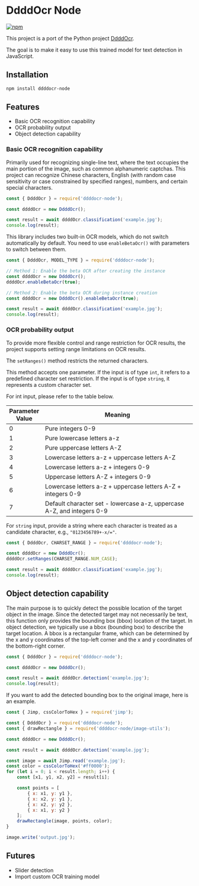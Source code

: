 # DdddOcr Node

[![npm](https://img.shields.io/npm/v/ddddocr-node.svg)](https://www.npmjs.com/package/ddddocr-node)

This project is a port of the Python project [DdddOcr](https://github.com/sml2h3/ddddocr). 

The goal is to make it easy to use this trained model for text detection in JavaScript.

## Installation

```sh
npm install ddddocr-node
```

## Features

 - Basic OCR recognition capability
 - OCR probability output
 - Object detection capability

### Basic OCR recognition capability

Primarily used for recognizing single-line text, where the text occupies the main portion of the image, such as common alphanumeric captchas. This project can recognize Chinese characters, English (with random case sensitivity or case constrained by specified ranges), numbers, and certain special characters.

```js
const { DdddOcr } = require('ddddocr-node');

const ddddOcr = new DdddOcr();

const result = await ddddOcr.classification('example.jpg');
console.log(result);
```

This library includes two built-in OCR models, which do not switch automatically by default. You need to use `enableBetaOcr()` with parameters to switch between them.


```js
const { DdddOcr, MODEL_TYPE } = require('ddddocr-node');

// Method 1: Enable the beta OCR after creating the instance
const ddddOcr = new DdddOcr();
ddddOcr.enableBetaOcr(true);

// Method 2: Enable the beta OCR during instance creation
const ddddOcr = new DdddOcr().enableBetaOcr(true);

const result = await ddddOcr.classification('example.jpg');
console.log(result);
```

### OCR probability output

To provide more flexible control and range restriction for OCR results, the project supports setting range limitations on OCR results.

The `setRanges()` method restricts the returned characters.

This method accepts one parameter. If the input is of type `int`, it refers to a predefined character set restriction. If the input is of type `string`, it represents a custom character set.

For int input, please refer to the table below.

| Parameter <br/> Value | Meaning                                                                |
|-----------------------|------------------------------------------------------------------------|
| 0                     | Pure integers 0-9                                                      |
| 1                     | Pure lowercase letters a-z                                             |
| 2                     | Pure uppercase letters A-Z                                             |
| 3                     | Lowercase letters a-z + uppercase letters A-Z                          |
| 4                     | Lowercase letters a-z + integers 0-9                                   |
| 5                     | Uppercase letters A-Z + integers 0-9                                   |
| 6                     | Lowercase letters a-z + uppercase letters A-Z + integers 0-9           |
| 7                     | Default character set - lowercase a-z, uppercase A-Z, and integers 0-9 |

For `string` input, provide a string where each character is treated as a candidate character, e.g., `"0123456789+-x/="`.

```js
const { DdddOcr, CHARSET_RANGE } = require('ddddocr-node');

const ddddOcr = new DdddOcr();
ddddOcr.setRanges(CHARSET_RANGE.NUM_CASE);

const result = await ddddOcr.classification('example.jpg');
console.log(result);
```

## Object detection capability

The main purpose is to quickly detect the possible location of the target object in the image. Since the detected target may not necessarily be text, this function only provides the bounding box (bbox) location of the target. In object detection, we typically use a bbox (bounding box) to describe the target location. A bbox is a rectangular frame, which can be determined by the x and y coordinates of the top-left corner and the x and y coordinates of the bottom-right corner.

```js
const { DdddOcr } = require('ddddocr-node');

const ddddOcr = new DdddOcr();

const result = await ddddOcr.detection('example.jpg');
console.log(result);
```

If you want to add the detected bounding box to the original image, here is an example.

```js
const { Jimp, cssColorToHex } = require('jimp');

const { DdddOcr } = require('ddddocr-node');
const { drawRectangle } = require('ddddocr-node/image-utils');

const ddddOcr = new DdddOcr();

const result = await ddddOcr.detection('example.jpg');

const image = await Jimp.read('example.jpg');
const color = cssColorToHex('#ff0000');
for (let i = 0; i < result.length; i++) {
    const [x1, y1, x2, y2] = result[i];

    const points = [
        { x: x1, y: y1 },
        { x: x2, y: y1 },
        { x: x2, y: y2 },
        { x: x1, y: y2 }
    ];
    drawRectangle(image, points, color);
}

image.write('output.jpg');
```

## Futures

 - Slider detection
 - Import custom OCR training model
